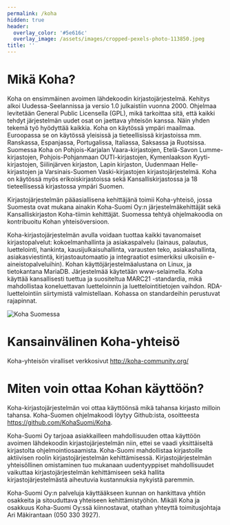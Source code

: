 ```yaml
---
permalink: /koha
hidden: true
header:
  overlay_color: '#5e616c'
  overlay_image: /assets/images/cropped-pexels-photo-113850.jpeg
title: ''
---
```


# Mikä Koha?

Koha on ensimmäinen avoimen lähdekoodin kirjastojärjestelmä. Kehitys alkoi Uudessa-Seelannissa ja versio 1.0 julkaistiin vuonna 2000. Ohjelmaa levitetään General Public Licensella (GPL), mikä tarkoittaa sitä, että kaikki tehdyt järjestelmän uudet osat on jaettava yhteisön kanssa. Näin yhden tekemä työ hyödyttää kaikkia. Koha on käytössä ympäri maailmaa. Euroopassa se on käytössä yleisissä ja tieteellisissä kirjastoissa mm. Ranskassa, Espanjassa, Portugalissa, Italiassa, Saksassa ja Ruotsissa. Suomessa Koha on Pohjois-Karjalan Vaara-kirjastojen, Etelä-Savon Lumme-kirjastojen, Pohjois-Pohjanmaan OUTI-kirjastojen, Kymenlaakson Kyyti-kirjastojen, Siilinjärven kirjaston, Lapin kirjaston,  Uudenmaan Helle-kirjastojen ja Varsinais-Suomen Vaski-kirjastojen kirjastojärjestelmä. Koha on käytössä myös erikoiskirjastoissa sekä Kansalliskirjastossa ja 18 tieteellisessä kirjastossa ympäri Suomen.

Kirjastojärjestelmän pääasiallisena kehittäjänä toimii Koha-yhteisö, jossa Suomesta ovat mukana ainakin Koha-Suomi Oy:n järjestelmäkehittäjät sekä Kansalliskirjaston Koha-tiimin kehittäjät. Suomessa tehtyä ohjelmakoodia on kontribuoitu Kohan yhteisöversioon.

Koha-kirjastojärjestelmän avulla voidaan tuottaa kaikki tavanomaiset kirjastopalvelut: kokoelmanhallinta ja asiakaspalvelu (lainaus, palautus, luettelointi, hankinta, kausijulkaisuhallinta, varausten teko, asiakashallinta, asiakasviestintä, kirjastoautomaatio ja integraatiot esimerkiksi ulkoisiin e-aineistopalveluihin). Kohan käyttöjärjestelmäalustana on Linux, ja tietokantana MariaDB. Järjestelmää käytetään www-selaimella. Koha käyttää kansallisesti tuettua ja suositeltua MARC21 -standardia, mikä mahdollistaa koneluettavan luetteloinnin ja luettelointitietojen vaihdon. RDA-luettelointiin siirtymistä valmistellaan. Kohassa on standardeihin perustuvat rajapinnat.

![Koha Suomessa](/assets/images/koha-kartta-2021.jpg)

# Kansainvälinen Koha-yhteisö

Koha-yhteisön viralliset verkkosivut http://koha-community.org/

# Miten voin ottaa Kohan käyttöön?

Koha-kirjastojärjestelmän voi ottaa käyttöönsä mikä tahansa kirjasto milloin tahansa. Koha-Suomen ohjelmakoodi löytyy Github:ista, osoitteesta https://github.com/KohaSuomi/Koha.

Koha-Suomi Oy tarjoaa asiakkailleen mahdollisuuden ottaa käyttöön avoimen lähdekoodin kirjastojärjestelmän niin, ettei se vaadi yksittäiseltä kirjastolta ohjelmointiosaamista. Koha-Suomi mahdollistaa kirjastoille aktiivisen roolin kirjastojärjestelmän kehittämisessä. Kirjastojärjestelmän yhteisöllinen omistaminen tuo mukanaan uudentyyppiset mahdollisuudet vaikuttaa kirjastojärjestelmän kehittämiseen sekä hallita kirjastojärjestelmästä aiheutuvia kustannuksia nykyistä paremmin.

Koha-Suomi Oy:n palveluja käyttääkseen kunnan on hankittava yhtiön osakkeita ja sitouduttava yhteiseen kehittämistyöhön. Mikäli Koha ja osakkuus Koha-Suomi Oy:ssä kiinnostavat, otathan yhteyttä toimitusjohtaja Ari Mäkirantaan (050 330 3927).
